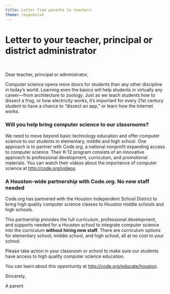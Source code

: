 ```yaml
---
title: Letter from parents to teachers
theme: responsive
---
```


# Letter to your teacher, principal or district administrator 


<br />

Dear teacher, principal or administrator,
 
Computer science opens more doors for students than any other discipline in today’s world. Learning even the basics will help students in virtually any career—from architecture to zoology. Just as we teach students how to dissect a frog, or how electricity works, it’s important for every 21st century student to have a chance to “dissect an app,” or learn how the Internet works.
 
### Will you help bring computer science to our classrooms?
 
We need to move beyond basic technology education and offer computer science to our students in elementary, middle and high school. One approach is to partner with Code.org, a national nonprofit expanding access to computer science. Their K-12 program consists of an innovative approach to professional development, curriculum, and promotional materials. You can watch their videos about the importance of  computer science at <http://code.org/videos>.

### A Houston-wide partnership with Code.org. No new staff needed

Code.org has partnered with the Houston Independent School District to bring high quality computer science classes to Houston middle schools and high schools. 

This partnership provides the full curriculum, professional development, and supports needed for a Houston school to integrate computer science into the curriculum **without hiring new staff**. There are curriculum options for elementary school, middle school, and high school, all at no cost to your school.

Please take action in your classroom or school to make sure our students have access to high quality computer science education. 

You can learn about this opportunity at <http://code.org/educate/houston>.

Sincerely,

A parent 
<br />
